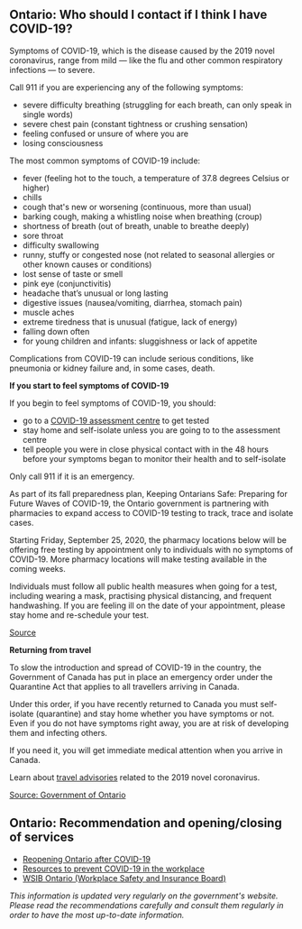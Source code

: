 ## Ontario: Who should I contact if I think I have COVID-19?

Symptoms of COVID-19, which is the disease caused by the 2019 novel coronavirus, range from mild — like the flu and other common respiratory infections — to severe.

Call 911 if you are experiencing any of the following symptoms:

- severe difficulty breathing (struggling for each breath, can only speak in single words)
- severe chest pain (constant tightness or crushing sensation)
- feeling confused or unsure of where you are
- losing consciousness

The most common symptoms of COVID-19 include:

- fever (feeling hot to the touch, a temperature of 37.8 degrees Celsius or higher)
- chills
- cough that's new or worsening (continuous, more than usual)
- barking cough, making a whistling noise when breathing (croup)
- shortness of breath (out of breath, unable to breathe deeply)
- sore throat
- difficulty swallowing
- runny, stuffy or congested nose (not related to seasonal allergies or other known causes or conditions)
- lost sense of taste or smell
- pink eye (conjunctivitis)
- headache that’s unusual or long lasting
- digestive issues (nausea/vomiting, diarrhea, stomach pain)
- muscle aches
- extreme tiredness that is unusual (fatigue, lack of energy)
- falling down often
- for young children and infants: sluggishness or lack of appetite

Complications from COVID-19 can include serious conditions, like pneumonia or kidney failure and, in some cases, death.

**If you start to feel symptoms of COVID-19**

If you begin to feel symptoms of COVID-19, you should:

- go to a [COVID-19 assessment centre](https://covid-19.ontario.ca/covid-19-assessment-centres) to get tested
- stay home and self-isolate unless you are going to to the assessment centre
- tell people you were in close physical contact with in the 48 hours before your symptoms began to monitor their health and to self-isolate

Only call 911 if it is an emergency.

As part of its fall preparedness plan, Keeping Ontarians Safe: Preparing for Future Waves of COVID-19, the Ontario government is partnering with pharmacies to expand access to COVID-19 testing to track, trace and isolate cases.

Starting Friday, September 25, 2020, the pharmacy locations below will be offering free testing by appointment only to individuals with no symptoms of COVID-19. More pharmacy locations will make testing available in the coming weeks.

Individuals must follow all public health measures when going for a test, including wearing a mask, practising physical distancing, and frequent handwashing. If you are feeling ill on the date of your appointment, please stay home and re-schedule your test.

[Source](https://news.ontario.ca/en/backgrounder/58491/ontario-expands-covid-19-testing-to-pharmacies-1)

**Returning from travel**

To slow the introduction and spread of COVID-19 in the country, the Government of Canada has put in place an emergency order under the Quarantine Act that applies to all travellers arriving in Canada.

Under this order, if you have recently returned to Canada you must self-isolate (quarantine) and stay home whether you have symptoms or not. Even if you do not have symptoms right away, you are at risk of developing them and infecting others.

If you need it, you will get immediate medical attention when you arrive in Canada.

Learn about [travel advisories](https://travel.gc.ca/travelling/health-safety/travel-health-notices) related to the 2019 novel coronavirus.

[Source: Government of Ontario](https://www.ontario.ca/page/covid-19-stop-spread#section-0)

## Ontario: Recommendation and opening/closing of services

- [Reopening Ontario after COVID-19](https://www.ontario.ca/page/reopening-ontario-after-covid-19)
- [Resources to prevent COVID-19 in the workplace](https://www.ontario.ca/page/resources-prevent-covid-19-workplace)
- [WSIB Ontario (Workplace Safety and Insurance Board)](https://www.wsib.ca/en/novel-coronavirus-covid-19-update)

_This information is updated very regularly on the government's website. Please read the recommendations carefully and consult them regularly in order to have the most up-to-date information._
